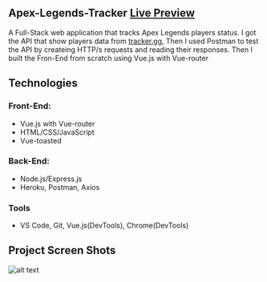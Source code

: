 ## Apex-Legends-Tracker [Live Preview](https://hidden-basin-62213.herokuapp.com)
A Full-Stack web application that tracks Apex Legends players status.
I got the API that show players data from [tracker.gg](https://tracker.gg/developers), Then I used Postman to test the API by createing HTTP/s requests and reading their responses.
Then I built the Fron-End from scratch using Vue.js with Vue-router

## Technologies
### Front-End:
* Vue.js with Vue-router
* HTML/CSS/JavaScript
* Vue-toasted 
### Back-End:
* Node.js/Express.js
* Heroku, Postman, Axios
### Tools
* VS Code, Git, Vue.js(DevTools), Chrome(DevTools)

## Project Screen Shots

![alt text](https://imgur.com/a/rlv9YKB "Logo Title Text 1")
